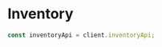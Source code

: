<!-- Optimized: 2025-10-06 -->
<!-- RPM: 1.6.2.1.1.6.2.1_inventory_20251006 -->
<!-- Session: E2E RPM DNA Application -->
<!-- AOM: RND (Reggie & Dro) -->
<!-- COI: TECHNOLOGY -->
<!-- RPM: HIGH -->
<!-- ACTION: BUILD -->

# Inventory

```ts
const inventoryApi = client.inventoryApi;
```
